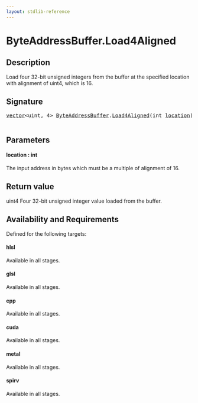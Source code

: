 ```yaml
---
layout: stdlib-reference
---
```


# ByteAddressBuffer\.Load4Aligned

## Description

Load four 32-bit unsigned integers from the buffer at the specified location with alignment
of <span class='code'>uint4</span>, which is 16.



## Signature 

<pre>
<a href="../vector/index.html" class="code_type">vector</a>&lt;<span class="code_keyword">uint</span>, 4&gt; <a href="index.html" class="code_type">ByteAddressBuffer</a>.<a href="load4aligned-05.html">Load4Aligned</a>(<span class="code_keyword">int</span> <a href="load4aligned-05.html#decl-location" class="code_param">location</a>);

</pre>

## Parameters

####  <a id="decl-location"></a>location  : int
The input address in bytes which must be a multiple of alignment of 16.


## Return value
<span class='code'>uint4</span> Four 32-bit unsigned integer value loaded from the buffer.


## Availability and Requirements

Defined for the following targets:

#### hlsl
Available in all stages.

#### glsl
Available in all stages.

#### cpp
Available in all stages.

#### cuda
Available in all stages.

#### metal
Available in all stages.

#### spirv
Available in all stages.



